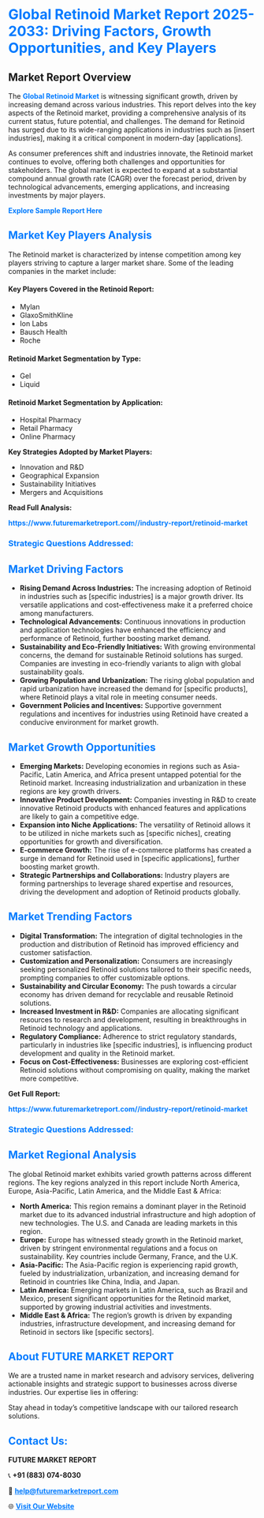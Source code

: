 <h1 style="color: #007BFF;">Global Retinoid Market Report 2025-2033: Driving Factors, Growth Opportunities, and Key Players</h1>

<section id="overview">
<h2>Market Report Overview</h2>
<p>The <a href="https://www.futuremarketreport.com//industry-report/retinoid-market" style="color: #007BFF; text-decoration: none;"><strong>Global Retinoid Market</strong></a> is witnessing significant growth, driven by increasing demand across various industries. This report delves into the key aspects of the Retinoid market, providing a comprehensive analysis of its current status, future potential, and challenges. The demand for Retinoid has surged due to its wide-ranging applications in industries such as [insert industries], making it a critical component in modern-day [applications].</p>
<p>As consumer preferences shift and industries innovate, the Retinoid market continues to evolve, offering both challenges and opportunities for stakeholders. The global market is expected to expand at a substantial compound annual growth rate (CAGR) over the forecast period, driven by technological advancements, emerging applications, and increasing investments by major players.</p>
</section>

<section id="overview">
<p><a href="https://www.futuremarketreport.com//request-sample/reportId=64571" style="color: #007BFF; text-decoration: none;"><strong>Explore Sample Report Here</strong></a></p>
</section>

<section id="key-players">
<h2 style="color: #007BFF;">Market Key Players Analysis</h2>
<p>The Retinoid market is characterized by intense competition among key players striving to capture a larger market share. Some of the leading companies in the market include:</p>
<h4>Key Players Covered in the Retinoid Report:</h4>
<ul><li>Mylan</li><li>GlaxoSmithKline</li><li>Ion Labs</li><li>Bausch Health</li><li>Roche</li></ul>
<h4>Retinoid Market Segmentation by Type:</h4>
<ul><li>Gel</li><li>Liquid</li></ul>

<h4>Retinoid Market Segmentation by Application:</h4>
<ul><li>Hospital Pharmacy</li><li>Retail Pharmacy</li><li>Online Pharmacy</li></ul>
<p><strong>Key Strategies Adopted by Market Players:</strong></p>
<ul>
<li>Innovation and R&D</li>
<li>Geographical Expansion</li>
<li>Sustainability Initiatives</li>
<li>Mergers and Acquisitions</li>
</ul>
</section>

<section>
<p><strong>Read Full Analysis: </strong></p><a href="https://www.futuremarketreport.com//industry-report/retinoid-market" style="color: #007BFF; text-decoration: none;"><strong>https://www.futuremarketreport.com//industry-report/retinoid-market</strong></a>
<h3 style="color: #007BFF;">Strategic Questions Addressed:</h3>
</section>

<section id="driving-factors">
<h2 style="color: #007BFF;">Market Driving Factors</h2>
<ul>
<li><strong>Rising Demand Across Industries:</strong> The increasing adoption of Retinoid in industries such as [specific industries] is a major growth driver. Its versatile applications and cost-effectiveness make it a preferred choice among manufacturers.</li>
<li><strong>Technological Advancements:</strong> Continuous innovations in production and application technologies have enhanced the efficiency and performance of Retinoid, further boosting market demand.</li>
<li><strong>Sustainability and Eco-Friendly Initiatives:</strong> With growing environmental concerns, the demand for sustainable Retinoid solutions has surged. Companies are investing in eco-friendly variants to align with global sustainability goals.</li>
<li><strong>Growing Population and Urbanization:</strong> The rising global population and rapid urbanization have increased the demand for [specific products], where Retinoid plays a vital role in meeting consumer needs.</li>
<li><strong>Government Policies and Incentives:</strong> Supportive government regulations and incentives for industries using Retinoid have created a conducive environment for market growth.</li>
</ul>
</section>

<section id="growth-opportunities">
<h2 style="color: #007BFF;">Market Growth Opportunities</h2>
<ul>
<li><strong>Emerging Markets:</strong> Developing economies in regions such as Asia-Pacific, Latin America, and Africa present untapped potential for the Retinoid market. Increasing industrialization and urbanization in these regions are key growth drivers.</li>
<li><strong>Innovative Product Development:</strong> Companies investing in R&D to create innovative Retinoid products with enhanced features and applications are likely to gain a competitive edge.</li>
<li><strong>Expansion into Niche Applications:</strong> The versatility of Retinoid allows it to be utilized in niche markets such as [specific niches], creating opportunities for growth and diversification.</li>
<li><strong>E-commerce Growth:</strong> The rise of e-commerce platforms has created a surge in demand for Retinoid used in [specific applications], further boosting market growth.</li>
<li><strong>Strategic Partnerships and Collaborations:</strong> Industry players are forming partnerships to leverage shared expertise and resources, driving the development and adoption of Retinoid products globally.</li>
</ul>
</section>

<section id="trending-factors">
<h2 style="color: #007BFF;">Market Trending Factors</h2>
<ul>
<li><strong>Digital Transformation:</strong> The integration of digital technologies in the production and distribution of Retinoid has improved efficiency and customer satisfaction.</li>
<li><strong>Customization and Personalization:</strong> Consumers are increasingly seeking personalized Retinoid solutions tailored to their specific needs, prompting companies to offer customizable options.</li>
<li><strong>Sustainability and Circular Economy:</strong> The push towards a circular economy has driven demand for recyclable and reusable Retinoid solutions.</li>
<li><strong>Increased Investment in R&D:</strong> Companies are allocating significant resources to research and development, resulting in breakthroughs in Retinoid technology and applications.</li>
<li><strong>Regulatory Compliance:</strong> Adherence to strict regulatory standards, particularly in industries like [specific industries], is influencing product development and quality in the Retinoid market.</li>
<li><strong>Focus on Cost-Effectiveness:</strong> Businesses are exploring cost-efficient Retinoid solutions without compromising on quality, making the market more competitive.</li>
</ul>
</section>

<section>
<p><strong>Get Full Report: </strong></p><a href="https://www.futuremarketreport.com//industry-report/retinoid-market" style="color: #007BFF; text-decoration: none;"><strong>https://www.futuremarketreport.com//industry-report/retinoid-market</strong></a>
<h3 style="color: #007BFF;">Strategic Questions Addressed:</h3>
</section>


<section id="regional-analysis">
<h2 style="color: #007BFF;">Market Regional Analysis</h2>
<p>The global Retinoid market exhibits varied growth patterns across different regions. The key regions analyzed in this report include North America, Europe, Asia-Pacific, Latin America, and the Middle East & Africa:</p>
<ul>
<li><strong>North America:</strong> This region remains a dominant player in the Retinoid market due to its advanced industrial infrastructure and high adoption of new technologies. The U.S. and Canada are leading markets in this region.</li>
<li><strong>Europe:</strong> Europe has witnessed steady growth in the Retinoid market, driven by stringent environmental regulations and a focus on sustainability. Key countries include Germany, France, and the U.K.</li>
<li><strong>Asia-Pacific:</strong> The Asia-Pacific region is experiencing rapid growth, fueled by industrialization, urbanization, and increasing demand for Retinoid in countries like China, India, and Japan.</li>
<li><strong>Latin America:</strong> Emerging markets in Latin America, such as Brazil and Mexico, present significant opportunities for the Retinoid market, supported by growing industrial activities and investments.</li>
<li><strong>Middle East & Africa:</strong> The region’s growth is driven by expanding industries, infrastructure development, and increasing demand for Retinoid in sectors like [specific sectors].</li>
</ul>
</section>

<footer>
<h2 style="color: #007BFF;">About FUTURE MARKET REPORT</h2>
<p>We are a trusted name in market research and advisory services, delivering actionable insights and strategic support to businesses across diverse industries. Our expertise lies in offering:</p>

<p>Stay ahead in today’s competitive landscape with our tailored research solutions.</p>

<h2 style="color: #007BFF;">Contact Us:</h2>
<p><strong>FUTURE MARKET REPORT</strong></p>
<p>📞 <strong>+91 (883) 074-8030</strong></p>
<p>📧 <strong><a href="mailto:help@futuremarketreport.com" style="color: #007BFF;">help@futuremarketreport.com</a></strong></p>
<p>🌐 <strong><a href="https://www.futuremarketreport.com/" style="color: #007BFF;">Visit Our Website</a></strong></p>
</footer>